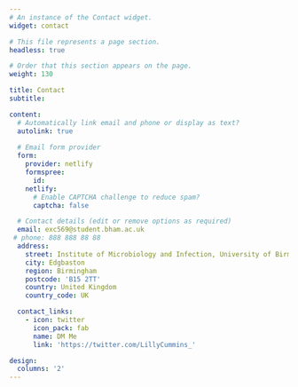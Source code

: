 ```yaml
---
# An instance of the Contact widget.
widget: contact

# This file represents a page section.
headless: true

# Order that this section appears on the page.
weight: 130

title: Contact
subtitle:

content:
  # Automatically link email and phone or display as text?
  autolink: true
  
  # Email form provider
  form:
    provider: netlify
    formspree:
      id:
    netlify:
      # Enable CAPTCHA challenge to reduce spam?
      captcha: false

  # Contact details (edit or remove options as required)
  email: exc569@student.bham.ac.uk
 # phone: 888 888 88 88
  address:
    street: Institute of Microbiology and Infection, University of Birmingham
    city: Edgbaston
    region: Birmingham
    postcode: 'B15 2TT'
    country: United Kingdom
    country_code: UK

  contact_links:
    - icon: twitter
      icon_pack: fab
      name: DM Me
      link: 'https://twitter.com/LillyCummins_'

design:
  columns: '2'
---
```

